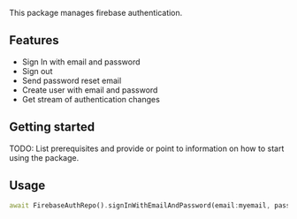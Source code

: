 <!-- 
This README describes the package. If you publish this package to pub.dev,
this README's contents appear on the landing page for your package.

For information about how to write a good package README, see the guide for
[writing package pages](https://dart.dev/guides/libraries/writing-package-pages). 

For general information about developing packages, see the Dart guide for
[creating packages](https://dart.dev/guides/libraries/create-library-packages)
and the Flutter guide for
[developing packages and plugins](https://flutter.dev/developing-packages). 
-->

This package manages firebase authentication.

## Features

- Sign In with email and password
- Sign out
- Send password reset email
- Create user with email and password
- Get stream of authentication changes


## Getting started

TODO: List prerequisites and provide or point to information on how to
start using the package.

## Usage

```dart
await FirebaseAuthRepo().signInWithEmailAndPassword(email:myemail, password:mypassword);
```

